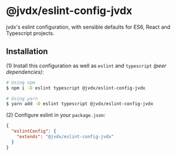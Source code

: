 # @jvdx/eslint-config-jvdx

jvdx's eslint configuration, with sensible defaults for ES6, React and
Typescript projects.

## Installation

(1) Install this configuration as well as `eslint` and `typescript`
_(peer dependencies)_:

```bash
# Using npm
$ npm i -D eslint typescript @jvdx/eslint-config-jvdx

# Using yarn
$ yarn add -D eslint typescript @jvdx/eslint-config-jvdx
```

(2) Configure eslint in your `package.json`:

```json
{
  "eslintConfig": {
    "extends": "@jvdx/eslint-config-jvdx"
  }
}
```